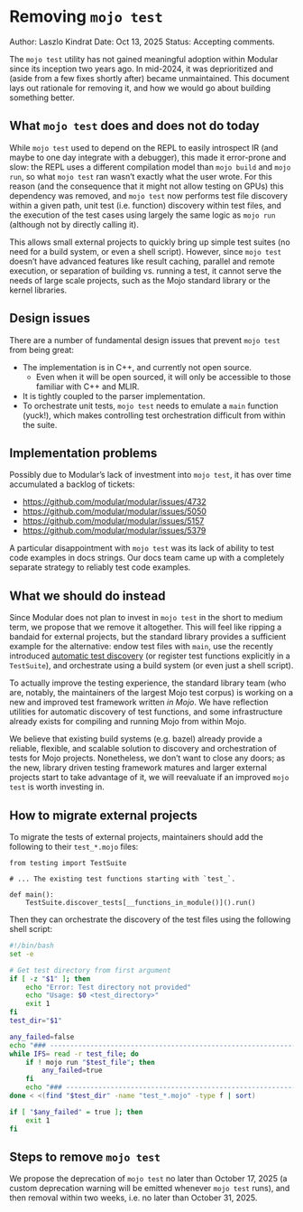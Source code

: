 # Removing `mojo test`

Author: Laszlo Kindrat
Date: Oct 13, 2025
Status: Accepting comments.

The `mojo test` utility has not gained meaningful adoption within Modular since
its inception two years ago. In mid-2024, it was deprioritized and (aside from a
few fixes shortly after) became unmaintained. This document lays out rationale
for removing it, and how we would go about building something better.

## What `mojo test` does and does not do today

While `mojo test` used to depend on the REPL to easily introspect IR (and maybe
to one day integrate with a debugger), this made it error-prone and slow: the
REPL uses a different compilation model than `mojo build` and `mojo run`, so
what `mojo test` ran wasn’t exactly what the user wrote. For this reason (and
the consequence that it might not allow testing on GPUs) this dependency was
removed, and `mojo test` now performs test file discovery within a given path,
unit test (i.e. function) discovery within test files, and the execution of the
test cases using largely the same logic as `mojo run` (although not by directly
calling it).

This allows small external projects to quickly bring up simple test suites (no
need for a build system, or even a shell script). However, since `mojo test`
doesn’t have advanced features like result caching, parallel and remote
execution, or separation of building vs. running a test, it cannot serve the
needs of large scale projects, such as the Mojo standard library or the kernel
libraries.

## Design issues

There are a number of fundamental design issues that prevent `mojo test` from
being great:

- The implementation is in C++, and currently not open source.
  - Even when it will be open sourced, it will only be accessible to those
    familiar with C++ and MLIR.
- It is tightly coupled to the parser implementation.
- To orchestrate unit tests, `mojo test` needs to emulate a `main` function
  (yuck!), which makes controlling test orchestration difficult from within the
  suite.

## Implementation problems

Possibly due to Modular’s lack of investment into `mojo test`, it has over time
accumulated a backlog of tickets:

- <https://github.com/modular/modular/issues/4732>
- <https://github.com/modular/modular/issues/5050>
- <https://github.com/modular/modular/issues/5157>
- <https://github.com/modular/modular/issues/5379>

A particular disappointment with `mojo test` was its lack of ability to test
code examples in docs strings. Our docs team came up with a completely separate
strategy to reliably test code examples.

## What we should do instead

Since Modular does not plan to invest in `mojo test` in the short to medium
term, we propose that we remove it altogether. This will feel like ripping a
bandaid for external projects, but the standard library provides a sufficient
example for the alternative: endow test files with `main`, use the recently
introduced [automatic test discovery](https://github.com/modular/modular/commit/4570dda790c840aa01e89f82ba3650020e2de94f)
(or register test functions explicitly in a `TestSuite`), and orchestrate using
a build system (or even just a shell script).

To actually improve the testing experience, the standard library team (who are,
notably, the maintainers of the largest Mojo test corpus) is working on a new
and improved test framework written *in Mojo*. We have reflection utilities for
automatic discovery of test functions, and some infrastructure already exists
for compiling and running Mojo from within Mojo.

We believe that existing build systems (e.g. bazel) already provide a reliable,
flexible, and scalable solution to discovery and orchestration of tests for Mojo
projects. Nonetheless, we don’t want to close any doors; as the new, library
driven testing framework matures and larger external projects start to take
advantage of it, we will reevaluate if an improved `mojo test` is worth
investing in.

## How to migrate external projects

To migrate the tests of external projects, maintainers should add the following
to their `test_*.mojo` files:

```mojo
from testing import TestSuite

# ... The existing test functions starting with `test_`.

def main():
    TestSuite.discover_tests[__functions_in_module()]().run()
```

Then they can orchestrate the discovery of the test files using the following
shell script:

```bash
#!/bin/bash
set -e

# Get test directory from first argument
if [ -z "$1" ]; then
    echo "Error: Test directory not provided"
    echo "Usage: $0 <test_directory>"
    exit 1
fi
test_dir="$1"

any_failed=false
echo "### ------------------------------------------------------------- ###"
while IFS= read -r test_file; do
    if ! mojo run "$test_file"; then
        any_failed=true
    fi
    echo "### ------------------------------------------------------------- ###"
done < <(find "$test_dir" -name "test_*.mojo" -type f | sort)

if [ "$any_failed" = true ]; then
    exit 1
fi
```

## Steps to remove `mojo test`

We propose the deprecation of `mojo test` no later than October 17, 2025 (a
custom deprecation warning will be emitted whenever `mojo test` runs), and then
removal within two weeks, i.e. no later than October 31, 2025.
